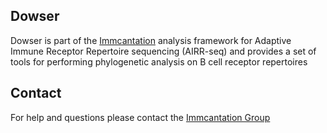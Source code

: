 Dowser
-------------------------------------------------------------------------------

Dowser is part of the [Immcantation](http://immcantation.readthedocs.io) 
analysis framework for Adaptive Immune Receptor Repertoire sequencing 
(AIRR-seq) and provides a set of tools for performing phylogenetic analysis
on B cell receptor repertoires

Contact
-------------------------------------------------------------------------------

For help and questions please contact the [Immcantation Group](mailto:immcantation@googlegroups.com)
